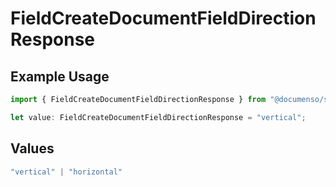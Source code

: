 # FieldCreateDocumentFieldDirectionResponse

## Example Usage

```typescript
import { FieldCreateDocumentFieldDirectionResponse } from "@documenso/sdk-typescript/models/operations";

let value: FieldCreateDocumentFieldDirectionResponse = "vertical";
```

## Values

```typescript
"vertical" | "horizontal"
```